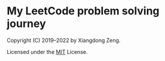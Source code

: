 # My LeetCode problem solving journey

Copyright (C) 2019&ndash;2022 by Xiangdong Zeng.

Licensed under the [MIT](LICENSE) License.
